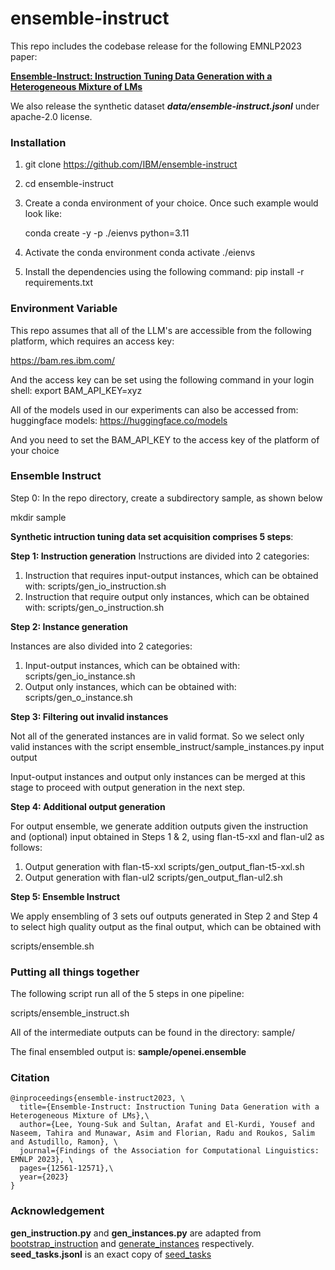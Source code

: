 # ensemble-instruct

This repo includes the codebase release for the following EMNLP2023 paper:

**[Ensemble-Instruct: Instruction Tuning Data Generation with a Heterogeneous Mixture of LMs](https://aclanthology.org/2023.findings-emnlp.836)**

We also release the synthetic dataset ***data/ensemble-instruct.jsonl*** under apache-2.0 license.

### Installation

1. git clone https://github.com/IBM/ensemble-instruct 
2. cd ensemble-instruct 
3. Create a conda environment of your choice. Once such example would look like:
   
   conda create -y -p ./eienvs python=3.11
   
4. Activate the conda environment 
   conda activate ./eienvs 
5. Install the dependencies using the following command: 
   pip install -r requirements.txt

### Environment Variable

This repo assumes that all of the LLM's are accessible from the
following platform, which requires an access key:

https://bam.res.ibm.com/

And the access key can be set using the following command in your login shell:
export BAM_API_KEY=xyz

All of the models used in our experiments can also be accessed from:
huggingface models: https://huggingface.co/models

And you need to set the BAM_API_KEY to the access key of the platform of your choice

### Ensemble Instruct

Step 0: In the repo directory, create a subdirectory sample, as shown below

mkdir sample

**Synthetic intruction tuning data set acquisition comprises 5 steps**:

**Step 1: Instruction generation**
Instructions are divided into 2 categories:

1. Instruction that requires input-output instances, which can be obtained with:
   scripts/gen_io_instruction.sh
2. Instruction that require output only instances, which can be obtained with:
   scripts/gen_o_instruction.sh

**Step 2: Instance generation**

Instances are also divided into 2 categories:

1. Input-output instances, which can be obtained with:
   scripts/gen_io_instance.sh
2. Output only instances, which can be obtained with:
   scripts/gen_o_instance.sh

**Step 3: Filtering out invalid instances**

Not all of the generated instances are in valid format. So we select only valid instances
with the script ensemble_instruct/sample_instances.py input output

Input-output instances and output only instances can be merged at this stage to
proceed with output generation in the next step.

**Step 4: Additional output generation**

For output ensemble, we generate addition outputs given the instruction and (optional) input obtained in Steps 1 & 2, using flan-t5-xxl and flan-ul2 as follows:

1. Output generation with flan-t5-xxl
   scripts/gen_output_flan-t5-xxl.sh
2. Output generation with flan-ul2
   scripts/gen_output_flan-ul2.sh

**Step 5: Ensemble Instruct**

We apply ensembling of 3 sets ouf outputs generated in Step 2 and Step 4 to select high
quality output as the final output, which can be obtained with

scripts/ensemble.sh

### Putting all things together

The following script run all of the 5 steps in one pipeline:

scripts/ensemble_instruct.sh

All of the intermediate outputs can be found in the directory:
sample/

The final ensembled output is: **sample/openei.ensemble**

### Citation

```
@inproceedings{ensemble-instruct2023, \
  title={Ensemble-Instruct: Instruction Tuning Data Generation with a Heterogeneous Mixture of LMs},\
  author={Lee, Young-Suk and Sultan, Arafat and El-Kurdi, Yousef and Naseem, Tahira and Munawar, Asim and Florian, Radu and Roukos, Salim and Astudillo, Ramon}, \
  journal={Findings of the Association for Computational Linguistics: EMNLP 2023}, \
  pages={12561-12571},\
  year={2023}
}
```

### Acknowledgement

**gen_instruction.py** and **gen_instances.py** are adapted from [bootstrap_instruction](https://github.com/yizhongw/self-instruct/blob/main/self_instruct/bootstrap_instructions.py)
and [generate_instances](https://github.com/yizhongw/self-instruct/blob/main/self_instruct/generate_instances.py) respectively. **seed_tasks.jsonl** is an exact copy of [seed_tasks](https://github.com/yizhongw/self-instruct/blob/main/data/seed_tasks.jsonl)
